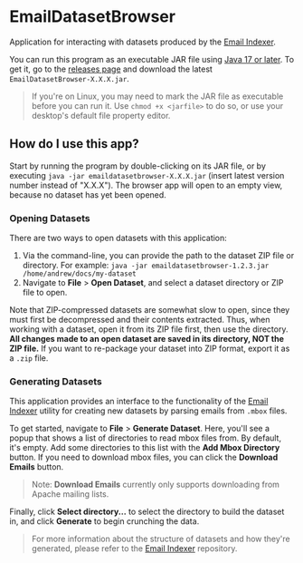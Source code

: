 # EmailDatasetBrowser
Application for interacting with datasets produced by the [Email Indexer](https://github.com/ArchitecturalKnowledgeAnalysis/EmailIndexer).

You can run this program as an executable JAR file using [Java 17 or later](https://adoptium.net/temurin/releases). To get it, go to the [releases page](https://github.com/ArchitecturalKnowledgeAnalysis/EmailDatasetBrowser/releases) and download the latest `EmailDatasetBrowser-X.X.X.jar`.
> If you're on Linux, you may need to mark the JAR file as executable before you can run it. Use `chmod +x <jarfile>` to do so, or use your desktop's default file property editor.

## How do I use this app?

Start by running the program by double-clicking on its JAR file, or by executing `java -jar emaildatasetbrowser-X.X.X.jar` (insert latest version number instead of "X.X.X"). The browser app will open to an empty view, because no dataset has yet been opened.

### Opening Datasets

There are two ways to open datasets with this application:
1. Via the command-line, you can provide the path to the dataset ZIP file or directory. For example: `java -jar emaildatasetbrowser-1.2.3.jar /home/andrew/docs/my-dataset`
2. Navigate to **File** > **Open Dataset**, and select a dataset directory or ZIP file to open.

Note that ZIP-compressed datasets are somewhat slow to open, since they must first be decompressed and their contents extracted. Thus, when working with a dataset, open it from its ZIP file first, then use the directory. **All changes made to an open dataset are saved in its directory, NOT the ZIP file.** If you want to re-package your dataset into ZIP format, export it as a `.zip` file.

### Generating Datasets

This application provides an interface to the functionality of the [Email Indexer](https://github.com/ArchitecturalKnowledgeAnalysis/EmailIndexer) utility for creating new datasets by parsing emails from `.mbox` files.

To get started, navigate to **File** > **Generate Dataset**. Here, you'll see a popup that shows a list of directories to read mbox files from. By default, it's empty. Add some directories to this list with the **Add Mbox Directory** button. If you need to download mbox files, you can click the **Download Emails** button.
> Note: **Download Emails** currently only supports downloading from Apache mailing lists.

Finally, click **Select directory...** to select the directory to build the dataset in, and click **Generate** to begin crunching the data.
> For more information about the structure of datasets and how they're generated, please refer to the [Email Indexer](https://github.com/ArchitecturalKnowledgeAnalysis/EmailIndexer) repository.
